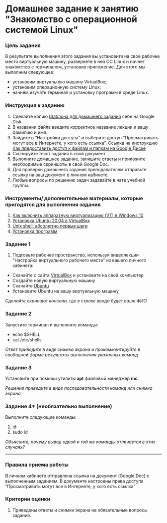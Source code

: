 # Домашнее задание к занятию "Знакомство с операционной системой Linux"

### 

### Цель задания

В результате выполнения этого задания вы установите на своё рабочее место виртуальную машину, развернете в ней ОС Linux и начнет знакомство с терминалом, установив приложение. Для этого мы выполним следующее:
- установим виртуальную машину VirtualBox;
- установим операционную систему Linux;
- начнём изучать терминал и установку программ в среде Linux.



### 

### Инструкция к заданию

1. Сделайте копию [Шаблона для домашнего задания](https://docs.google.com/document/d/1youKpKm_JrC0UzDyUslIZW2E2bIv5OVlm_TQDvH5Pvs/edit) себе на Google Disk.
2. В названии файла введите корректное название лекции и вашу фамилию и имя.
3. Зайдите в “Настройки доступа” и выберите доступ “Просматривать могут все в Интернете, у кого есть ссылка”. Ссылка на инструкцию [Как предоставить доступ к файлам и папкам на Google Диске](https://support.google.com/docs/answer/2494822?hl=ru&co=GENIE.Platform%3DDesktop)
4. Скопируйте текст задания в свой документ.
5. Выполните домашнее задание, запишите ответы и приложите необходимые скриншоты в свой Google Doc.
6. Для проверки домашнего задания преподавателем отправьте ссылку на ваш документ в личном кабинете.
7. Любые вопросы по решению задач задавайте в чате учебной группы.



### Инструменты/ дополнительные материалы, которые пригодятся для выполнения задания

1. [Как включить аппаратную виртуализацию (VT) в Windows 10](https://support.bluestacks.com/hc/ru/articles/360058102252-%D0%9A%D0%B0%D0%BA-%D0%B2%D0%BA%D0%BB%D1%8E%D1%87%D0%B8%D1%82%D1%8C-%D0%B0%D0%BF%D0%BF%D0%B0%D1%80%D0%B0%D1%82%D0%BD%D1%83%D1%8E-%D0%B2%D0%B8%D1%80%D1%82%D1%83%D0%B0%D0%BB%D0%B8%D0%B7%D0%B0%D1%86%D0%B8%D1%8E-VT-%D0%B2-Windows-10-%D0%B4%D0%BB%D1%8F-BlueStacks-5)
2. [Установка Ubuntu 20.04 в VirtualBox](https://ithowto.ru/ustanovka-ubuntu-2004-virtualbox.html)
3. [Unix shell: абсолютно первые шаги](https://habr.com/ru/post/267825/)
4. [Установка программ](https://help.ubuntu.ru/wiki/%D1%83%D1%81%D1%82%D0%B0%D0%BD%D0%BE%D0%B2%D0%BA%D0%B0_%D0%BF%D1%80%D0%BE%D0%B3%D1%80%D0%B0%D0%BC%D0%BC)



### 

### Задание 1

1. Подговьте рабочее пространство, используя видеолекции "Настройка виртуального рабочего места" из вашего личного кабинета:

- Скачайте с сайта [VirtualBox](https://www.virtualbox.org/) и установите на свой компьютер
- Создайте новую виртуальную машину
- Скачайте [Ubuntu](https://ubuntu.com/download/desktop)
- Установите Ubuntu на вашу виртуальную машину

*Сделайте скриншот консоли, где в строке ввода будет ваше ФИО.*



### Задание 2

Запустите терминал и выполните команды:

- echo $SHELL
- cat /etc/shells

*Ответ приведите в виде снимка экрана и прокомментируйте в свободной форме результаты выполнения указанных команд*


### Задание 3

Установите при помощи утилиты **apt** файловый менеджер **mc**. 

*Решение приведите в виде последовательности команд или снимка экрана*


### Задание 4* (необязательно выполнение)

Выполните следующие команды:

1. id
2. sudo id

*Объясните, почему вывод одной и той же команды отличается в этих случаях?*

------

### 

### Правила приема работы

В личном кабинете отправлена ссылка на документ (Google Doc) с выполненным заданием.
 В документе настроены права доступа “Просматривать могут все в Интернете, у кого есть ссылка”

### 

### Критерии оценки

1. Приведены ответы и снимки экрана на обязательные вопросы задания.

